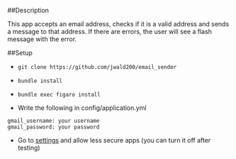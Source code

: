 ##Description

This app accepts an email address, checks if it is a valid address and sends a message to that address. If there are errors, the user will see a flash message with the error.

##Setup

- `git clone https://github.com/jwald200/email_sender`
- `bundle install`
- `bundle exec figaro install`

- Write the following in config/application.yml
```
gmail_username: your username
gmail_password: your password
```

- Go to [settings](https://myaccount.google.com/lesssecureapps) and allow less secure apps (you can turn it off after testing)
